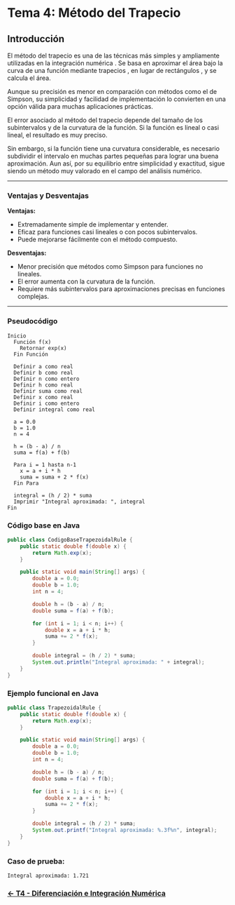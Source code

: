 # Tema 4: Método del Trapecio

## Introducción 

El método del trapecio es una de las técnicas más simples y ampliamente utilizadas en la integración numérica . Se basa en aproximar el área bajo la curva de una función mediante trapecios , en lugar de rectángulos , y se calcula el área.

Aunque su precisión es menor en comparación con métodos como el de Simpson, su simplicidad y facilidad de implementación lo convierten en una opción válida para muchas aplicaciones prácticas.

El error asociado al método del trapecio depende del tamaño de los subintervalos y de la curvatura de la función. Si la función es lineal o casi lineal, el resultado es muy preciso. 

Sin embargo, si la función tiene una curvatura considerable, es necesario subdividir el intervalo en muchas partes pequeñas para lograr una buena aproximación. Aun así, por su equilibrio entre simplicidad y exactitud, sigue siendo un método muy valorado en el campo del análisis numérico.

---

### Ventajas y Desventajas

**Ventajas:**
- Extremadamente simple de implementar y entender.
- Eficaz para funciones casi lineales o con pocos subintervalos.
- Puede mejorarse fácilmente con el método compuesto.

**Desventajas:**
- Menor precisión que métodos como Simpson para funciones no lineales.
- El error aumenta con la curvatura de la función.
- Requiere más subintervalos para aproximaciones precisas en funciones complejas.

---

### Pseudocódigo

```text
Inicio
  Función f(x)
    Retornar exp(x)
  Fin Función

  Definir a como real
  Definir b como real
  Definir n como entero
  Definir h como real
  Definir suma como real
  Definir x como real
  Definir i como entero
  Definir integral como real

  a = 0.0
  b = 1.0
  n = 4

  h = (b - a) / n
  suma = f(a) + f(b)

  Para i = 1 hasta n-1
    x = a + i * h
    suma = suma + 2 * f(x)
  Fin Para

  integral = (h / 2) * suma
  Imprimir "Integral aproximada: ", integral
Fin
```

### Código base en Java

```java
public class CodigoBaseTrapezoidalRule {
    public static double f(double x) {
        return Math.exp(x);
    }

    public static void main(String[] args) {
        double a = 0.0;
        double b = 1.0;
        int n = 4;

        double h = (b - a) / n;
        double suma = f(a) + f(b);

        for (int i = 1; i < n; i++) {
            double x = a + i * h;
            suma += 2 * f(x);
        }

        double integral = (h / 2) * suma;
        System.out.println("Integral aproximada: " + integral);
    }
}
```

### Ejemplo funcional en Java

```java
public class TrapezoidalRule {
    public static double f(double x) {
        return Math.exp(x);
    }

    public static void main(String[] args) {
        double a = 0.0;
        double b = 1.0;
        int n = 4;

        double h = (b - a) / n;
        double suma = f(a) + f(b);

        for (int i = 1; i < n; i++) {
            double x = a + i * h;
            suma += 2 * f(x);
        }

        double integral = (h / 2) * suma;
        System.out.printf("Integral aproximada: %.3f%n", integral);
    }
}
```

### Caso de prueba:

```text
Integral aproximada: 1.721
```
### [<- T4 - Diferenciación e Integración Numérica ](https://github.com/SebastianRSS04/Metodos-Numericos-Git/blob/ce2d60bd3530bdd5b33752fc08ea9a856a6a37e5/T4%20-%20Diferenciaci%C3%B3n%20e%20Integraci%C3%B3n%20Num%C3%A9rica/Introducci%C3%B3n%20a%20la%20DIferenciai%C3%B3n%20e%20Integraci%C3%B3n%20Num%C3%A9rica.md)

